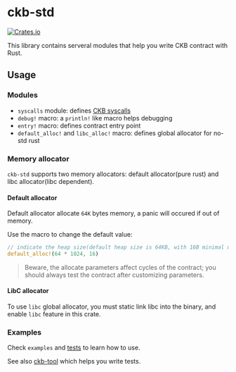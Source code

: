 # ckb-std
[![Crates.io](https://img.shields.io/crates/v/ckb-std.svg)](https://crates.io/crates/ckb-std)

This library contains serveral modules that help you write CKB contract with Rust.

## Usage

### Modules

* `syscalls` module: defines [CKB syscalls](https://github.com/nervosnetwork/rfcs/blob/master/rfcs/0009-vm-syscalls/0009-vm-syscalls.md)
* `debug!` macro: a `println!` like macro helps debugging
* `entry!` macro: defines contract entry point
* `default_alloc!` and `libc_alloc!` macro: defines global allocator for no-std rust

### Memory allocator

`ckb-std` supports two memory allocators: default allocator(pure rust) and libc allocator(libc dependent).

#### Default allocator

Default allocator allocate `64K` bytes memory, a panic will occured if out of memory.

Use the macro to change the default value:

``` rust
// indicate the heap size(default heap size is 64KB, with 16B minimal memory block)
default_alloc!(64 * 1024, 16)
```

> Beware, the allocate parameters affect cycles of the contract; you should always test the contract after customizing parameters.


#### LibC allocator

To use `libc` global allocator, you must static link libc into the binary, and enable `libc` feature in this crate.

### Examples

Check `examples` and [tests](https://github.com/jjyr/ckb-std/blob/master/test/contract/src/main.rs) to learn how to use.

See also [ckb-tool](https://github.com/jjyr/ckb-tool) which helps you write tests.
